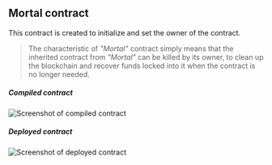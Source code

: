 ## **Mortal contract**

This contract is created to initialize and set the owner of the contract.

>The characteristic of *"Mortal"* contract simply means that the inherited contract from *"Mortal"* can be killed by its owner, to clean up the blockchain and recover funds locked into it when the contract is no longer needed.

##### **Compiled contract**
![Screenshot of compiled contract](https://user-images.githubusercontent.com/9979182/54197951-478df600-44eb-11e9-929f-63004ce08d7d.png)


##### **Deployed contract**
![Screenshot of deployed contract](https://user-images.githubusercontent.com/9979182/54196809-4e673980-44e8-11e9-89c5-a8397ffc9a1d.png)
